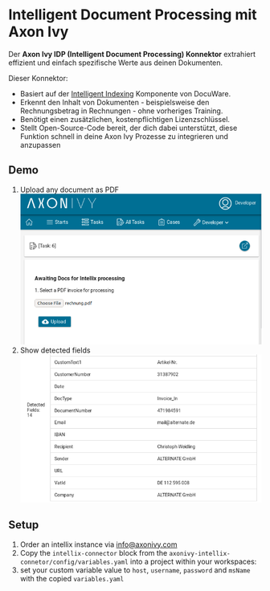 # Intelligent Document Processing mit Axon Ivy

Der **Axon Ivy IDP (Intelligent Document Processing) Konnektor** extrahiert effizient und einfach spezifische Werte aus deinen Dokumenten.

Dieser Konnektor:
- Basiert auf der [Intelligent Indexing](https://start.docuware.com/docuware-intelligent-indexing) Komponente von DocuWare.
- Erkennt den Inhalt von Dokumenten - beispielsweise den Rechnungsbetrag in Rechnungen - ohne vorheriges Training.
- Benötigt einen zusätzlichen, kostenpflichtigen Lizenzschlüssel.
- Stellt Open-Source-Code bereit, der dich dabei unterstützt, diese Funktion schnell in deine Axon Ivy Prozesse zu integrieren und anzupassen


## Demo

1. Upload any document as PDF ![upload](images/uploadLocalFile.png)
2. Show detected fields ![fields](images/detectedFields.png)

## Setup

1. Order an intellix instance via <a href="mailto:info@axonivy.com">info@axonivy.com</a>
2. Copy the `intellix-connector` block from the `axonivy-intellix-connetor/config/variables.yaml` into a project within your workspaces:
3. set your custom variable value to `host`, `username`, `password` and `msName` with the copied `variables.yaml`


